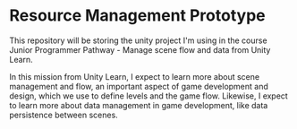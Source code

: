 # Resource Management Prototype
This repository will be storing the unity project I'm using in the course Junior Programmer Pathway - Manage scene flow and data from Unity Learn.

In this mission from Unity Learn, I expect to learn more about scene management and flow, an important aspect of game development and design, which we use to define levels and the game flow. Likewise, I expect to learn more about data management in game development, like data persistence between scenes.
